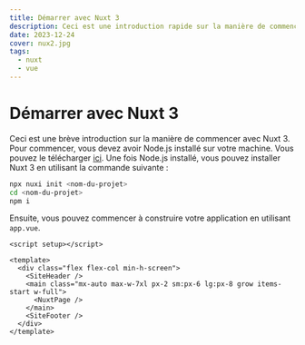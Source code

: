 ```yaml
---
title: Démarrer avec Nuxt 3
description: Ceci est une introduction rapide sur la manière de commencer avec Nuxt 3. Ainsi que construire son app.vue
date: 2023-12-24
cover: nux2.jpg
tags:
  - nuxt
  - vue
---
```


# Démarrer avec Nuxt 3

Ceci est une brève introduction sur la manière de commencer avec Nuxt 3. Pour commencer, vous devez avoir Node.js installé sur votre machine. Vous pouvez le télécharger [ici](https://nodejs.org/en/download/). Une fois Node.js installé, vous pouvez installer Nuxt 3 en utilisant la commande suivante :

```bash
npx nuxi init <nom-du-projet>
cd <nom-du-projet>
npm i
```

Ensuite, vous pouvez commencer à construire votre application en utilisant `app.vue`.


```vue
<script setup></script>

<template>
  <div class="flex flex-col min-h-screen">
    <SiteHeader />
    <main class="mx-auto max-w-7xl px-2 sm:px-6 lg:px-8 grow items-start w-full">
      <NuxtPage />
    </main>
    <SiteFooter />
  </div>
</template>
```
